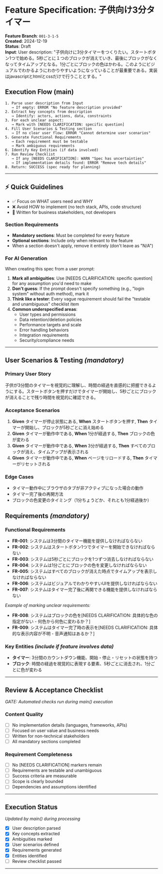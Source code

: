 # Feature Specification: 子供向け3分タイマー

**Feature Branch**: `001-3-1-5`  
**Created**: 2024-12-19  
**Status**: Draft  
**Input**: User description: "子供向けに3分タイマーをつくりたい。スタートボタン1つで始める。5秒ごとに１つのブロックが消えていき、最後にブロックがなくなってタイムアップとなる。1分ごとにブロックの色はかわる。このようにビジュアルでわかるようにわかりやすいようになっていることが最重要である。実装はjavascriptとhtmlとcssだけで行うこととする。"

## Execution Flow (main)
```
1. Parse user description from Input
   → If empty: ERROR "No feature description provided"
2. Extract key concepts from description
   → Identify: actors, actions, data, constraints
3. For each unclear aspect:
   → Mark with [NEEDS CLARIFICATION: specific question]
4. Fill User Scenarios & Testing section
   → If no clear user flow: ERROR "Cannot determine user scenarios"
5. Generate Functional Requirements
   → Each requirement must be testable
   → Mark ambiguous requirements
6. Identify Key Entities (if data involved)
7. Run Review Checklist
   → If any [NEEDS CLARIFICATION]: WARN "Spec has uncertainties"
   → If implementation details found: ERROR "Remove tech details"
8. Return: SUCCESS (spec ready for planning)
```

---

## ⚡ Quick Guidelines
- ✅ Focus on WHAT users need and WHY
- ❌ Avoid HOW to implement (no tech stack, APIs, code structure)
- 👥 Written for business stakeholders, not developers

### Section Requirements
- **Mandatory sections**: Must be completed for every feature
- **Optional sections**: Include only when relevant to the feature
- When a section doesn't apply, remove it entirely (don't leave as "N/A")

### For AI Generation
When creating this spec from a user prompt:
1. **Mark all ambiguities**: Use [NEEDS CLARIFICATION: specific question] for any assumption you'd need to make
2. **Don't guess**: If the prompt doesn't specify something (e.g., "login system" without auth method), mark it
3. **Think like a tester**: Every vague requirement should fail the "testable and unambiguous" checklist item
4. **Common underspecified areas**:
   - User types and permissions
   - Data retention/deletion policies  
   - Performance targets and scale
   - Error handling behaviors
   - Integration requirements
   - Security/compliance needs

---

## User Scenarios & Testing *(mandatory)*

### Primary User Story
子供が3分間のタイマーを視覚的に理解し、時間の経過を直感的に把握できるようにする。スタートボタンを押すだけでタイマーが開始し、5秒ごとにブロックが消えることで残り時間を視覚的に確認できる。

### Acceptance Scenarios
1. **Given** タイマーが停止状態にある, **When** スタートボタンを押す, **Then** タイマーが開始し、ブロックが5秒ごとに消え始める
2. **Given** タイマーが動作中である, **When** 1分が経過する, **Then** ブロックの色が変わる
3. **Given** タイマーが動作中である, **When** 3分が経過する, **Then** すべてのブロックが消え、タイムアップが表示される
4. **Given** タイマーが動作中である, **When** ページをリロードする, **Then** タイマーがリセットされる

### Edge Cases
- タイマー動作中にブラウザのタブが非アクティブになった場合の動作
- タイマー完了後の再開方法
- ブロックの色変更のタイミング（1分ちょうどか、それとも1分経過後か）

## Requirements *(mandatory)*

### Functional Requirements
- **FR-001**: システムは3分間のタイマー機能を提供しなければならない
- **FR-002**: システムはスタートボタン1つでタイマーを開始できなければならない
- **FR-003**: システムは5秒ごとにブロックを1つずつ消去しなければならない
- **FR-004**: システムは1分ごとにブロックの色を変更しなければならない
- **FR-005**: システムはすべてのブロックが消えた時点でタイムアップを表示しなければならない
- **FR-006**: システムはビジュアルでわかりやすいUIを提供しなければならない
- **FR-007**: システムはタイマー完了後に再開できる機能を提供しなければならない

*Example of marking unclear requirements:*
- **FR-008**: システムはブロックの色を[NEEDS CLARIFICATION: 具体的な色の指定がない - 何色から何色に変わるか？]
- **FR-009**: システムはタイマー完了時の表示を[NEEDS CLARIFICATION: 具体的な表示内容が不明 - 音声通知はあるか？]

### Key Entities *(include if feature involves data)*
- **タイマー**: 3分間のカウントダウン機能、開始・停止・リセットの状態を持つ
- **ブロック**: 時間の経過を視覚的に表現する要素、5秒ごとに消去され、1分ごとに色が変わる

---

## Review & Acceptance Checklist
*GATE: Automated checks run during main() execution*

### Content Quality
- [ ] No implementation details (languages, frameworks, APIs)
- [ ] Focused on user value and business needs
- [ ] Written for non-technical stakeholders
- [ ] All mandatory sections completed

### Requirement Completeness
- [ ] No [NEEDS CLARIFICATION] markers remain
- [ ] Requirements are testable and unambiguous  
- [ ] Success criteria are measurable
- [ ] Scope is clearly bounded
- [ ] Dependencies and assumptions identified

---

## Execution Status
*Updated by main() during processing*

- [x] User description parsed
- [x] Key concepts extracted
- [x] Ambiguities marked
- [x] User scenarios defined
- [x] Requirements generated
- [x] Entities identified
- [ ] Review checklist passed

---
